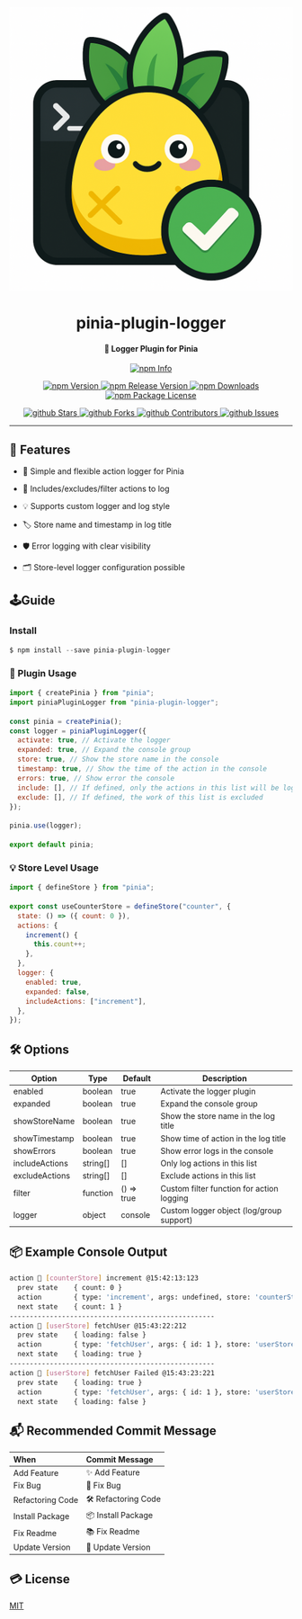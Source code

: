 <h1 align="center">
  <br>
  <img src="https://github.com/ljlm0402/pinia-plugin-logger/raw/images/logo.png" alt="Project Logo" width="600" />
  <br>
  <br>
  pinia-plugin-logger
  <br>
</h1>

<h4 align="center">🍍 Logger Plugin for Pinia</h4>

<p align ="center">
    <a href="https://nodei.co/npm/pinia-plugin-logger" target="_blank">
    <img src="https://nodei.co/npm/pinia-plugin-logger.png" alt="npm Info" />
</a>

</p>

<p align="center">
    <a href="http://npm.im/pinia-plugin-logger" target="_blank">
      <img src="https://img.shields.io/npm/v/pinia-plugin-logger.svg" alt="npm Version" />
    </a>
    <a href="http://npm.im/pinia-plugin-logger" target="_blank">
      <img src="https://img.shields.io/github/v/release/ljlm0402/pinia-plugin-logger" alt="npm Release Version" />
    </a>
    <a href="http://npm.im/pinia-plugin-logger" target="_blank">
      <img src="https://img.shields.io/npm/dm/pinia-plugin-logger.svg" alt="npm Downloads" />
    </a>
    <a href="http://npm.im/pinia-plugin-logger" target="_blank">
      <img src="https://img.shields.io/npm/l/pinia-plugin-logger.svg" alt="npm Package License" />
    </a>
</p>

<p align="center">
  <a href="https://github.com/ljlm0402/pinia-plugin-logger/stargazers" target="_blank">
    <img src="https://img.shields.io/github/stars/ljlm0402/pinia-plugin-logger" alt="github Stars" />
  </a>
  <a href="https://github.com/ljlm0402/pinia-plugin-logger/network/members" target="_blank">
    <img src="https://img.shields.io/github/forks/ljlm0402/pinia-plugin-logger" alt="github Forks" />
  </a>
  <a href="https://github.com/ljlm0402/pinia-plugin-logger/stargazers" target="_blank">
    <img src="https://img.shields.io/github/contributors/ljlm0402/pinia-plugin-logger" alt="github Contributors" />
  </a>
  <a href="https://github.com/ljlm0402/pinia-plugin-logger/issues" target="_blank">
    <img src="https://img.shields.io/github/issues/ljlm0402/pinia-plugin-logger" alt="github Issues" />
  </a>
</p>

---

## 🧩 Features

- 🍍 Simple and flexible action logger for Pinia

- 🚦 Includes/excludes/filter actions to log

- 💡 Supports custom logger and log style

- 🏷 Store name and timestamp in log title

- 🛡 Error logging with clear visibility

- 🗂 Store-level logger configuration possible

## 🕹Guide

### Install

```js
$ npm install --save pinia-plugin-logger
```

### 📍 Plugin Usage

```js
import { createPinia } from "pinia";
import piniaPluginLogger from "pinia-plugin-logger";

const pinia = createPinia();
const logger = piniaPluginLogger({
  activate: true, // Activate the logger
  expanded: true, // Expand the console group
  store: true, // Show the store name in the console
  timestamp: true, // Show the time of the action in the console
  errors: true, // Show error the console
  include: [], // If defined, only the actions in this list will be logged
  exclude: [], // If defined, the work of this list is excluded
});

pinia.use(logger);

export default pinia;
```

### 💡 Store Level Usage

```js
import { defineStore } from "pinia";

export const useCounterStore = defineStore("counter", {
  state: () => ({ count: 0 }),
  actions: {
    increment() {
      this.count++;
    },
  },
  logger: {
    enabled: true,
    expanded: false,
    includeActions: ["increment"],
  },
});
```

## 🛠 Options

| Option         | Type      | Default    | Description                               |
| -------------- | --------- | ---------- | ----------------------------------------- |
| enabled        | boolean   | true       | Activate the logger plugin                |
| expanded       | boolean   | true       | Expand the console group                  |
| showStoreName  | boolean   | true       | Show the store name in the log title      |
| showTimestamp  | boolean   | true       | Show time of action in the log title      |
| showErrors     | boolean   | true       | Show error logs in the console            |
| includeActions | string\[] | \[]        | Only log actions in this list             |
| excludeActions | string\[] | \[]        | Exclude actions in this list              |
| filter         | function  | () => true | Custom filter function for action logging |
| logger         | object    | console    | Custom logger object (log/group support)  |

## 📦 Example Console Output

```sh
action 🍍 [counterStore] increment @15:42:13:123
  prev state    { count: 0 }
  action        { type: 'increment', args: undefined, store: 'counterStore' }
  next state    { count: 1 }
---------------------------------------------------
action 🍍 [userStore] fetchUser @15:43:22:212
  prev state    { loading: false }
  action        { type: 'fetchUser', args: { id: 1 }, store: 'userStore' }
  next state    { loading: true }
---------------------------------------------------
action 🍍 [userStore] fetchUser Failed @15:43:23:221
  prev state    { loading: true }
  action        { type: 'fetchUser', args: { id: 1 }, store: 'userStore', error: Error: Failed to fetch }
  next state    { loading: false }

```

## 📬 Recommended Commit Message

| When             | Commit Message      |
| :--------------- | :------------------ |
| Add Feature      | ✨ Add Feature      |
| Fix Bug          | 🐞 Fix Bug          |
| Refactoring Code | 🛠 Refactoring Code |
| Install Package  | 📦 Install Package  |
| Fix Readme       | 📚 Fix Readme       |
| Update Version   | 🌼 Update Version   |

## 💳 License

[MIT](LICENSE)

